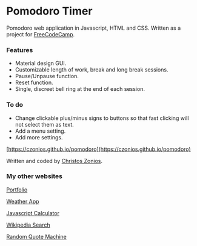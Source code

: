 # Pomodoro Timer

Pomodoro web application in Javascript, HTML and CSS. Written as a project for [FreeCodeCamp](https://freecodecamp.org).

### Features

* Material design GUI.
* Customizable length of work, break and long break sessions.
* Pause/Unpause function.
* Reset function.
* Single, discreet bell ring at the end of each session.

### To do
* Change clickable plus/minus signs to buttons so that fast clicking will not select them as text.
* Add a menu setting.
* Add more settings.

[https://czonios.github.io/pomodoro](https://czonios.github.io/pomodoro)

Written and coded by [Christos Zonios](https://czonios.github.io).

### My other websites

[Portfolio](https://czonios.github.io/)

[Weather App](https://czonios.github.io/weather-app)

[Javascript Calculator](https://czonios.github.io/javascript-calculator)

[Wikipedia Search](https://czonios.github.io/wikipedia-viewer)

[Random Quote Machine](https://czonios.github.io/random-quote-machine)
